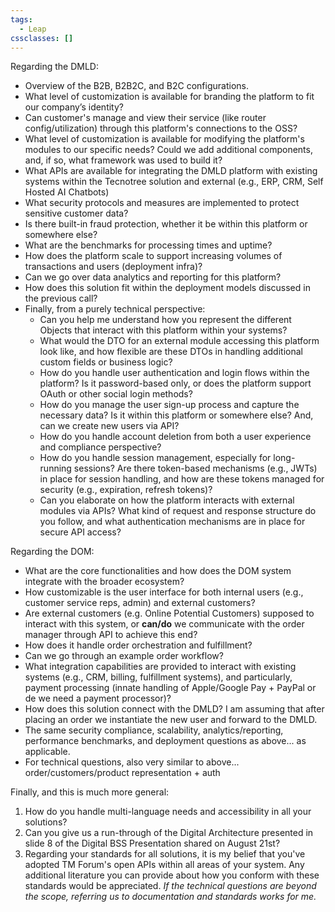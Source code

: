 ```yaml
---
tags:
  - Leap
cssclasses: []
---
```

Regarding the DMLD:
- Overview of the B2B, B2B2C, and B2C configurations.
- What level of customization is available for branding the platform to fit our company’s identity?
- Can customer's manage and view their service (like router config/utilization) through this platform's connections to the OSS?
- What level of customization is available for modifying the platform's modules to our specific needs? Could we add additional components, and, if so, what framework was used to build it?
- What APIs are available for integrating the DMLD platform with existing systems within the Tecnotree solution and external (e.g., ERP, CRM, Self Hosted AI Chatbots)
- What security protocols and measures are implemented to protect sensitive customer data?
- Is there built-in fraud protection, whether it be within this platform or somewhere else?
- What are the benchmarks for processing times and uptime?
- How does the platform scale to support increasing volumes of transactions and users (deployment infra)?
- Can we go over data analytics and reporting for this platform?
- How does this solution fit within the deployment models discussed in the previous call?
- Finally, from a purely technical perspective:
	- Can you help me understand how you represent the different Objects that interact with this platform within your systems? 
	- What would the DTO for an external module accessing this platform look like, and how flexible are these DTOs in handling additional custom fields or business logic? 
	- How do you handle user authentication and login flows within the platform? Is it password-based only, or does the platform support OAuth or other social login methods?
	- How do you manage the user sign-up process and capture the necessary data? Is it within this platform or somewhere else? And, can we create new users via API?
	- How do you handle account deletion from both a user experience and compliance perspective?
	- How do you handle session management, especially for long-running sessions? Are there token-based mechanisms (e.g., JWTs) in place for session handling, and how are these tokens managed for security (e.g., expiration, refresh tokens)?
	- Can you elaborate on how the platform interacts with external modules via APIs? What kind of request and response structure do you follow, and what authentication mechanisms are in place for secure API access?

Regarding the DOM:
- What are the core functionalities and how does the DOM system integrate with the broader ecosystem?
- How customizable is the user interface for both internal users (e.g., customer service reps, admin) and external customers?
- Are external customers (e.g. Online Potential Customers) supposed to interact with this system, or **can/do** we communicate with the order manager through API to achieve this end?
- How does it handle order orchestration and fulfillment? 
- Can we go through an example order workflow?
- What integration capabilities are provided to interact with existing systems (e.g., CRM, billing, fulfillment systems), and particularly, payment processing (innate handling of Apple/Google Pay + PayPal or de we need a payment processor)?
- How does this solution connect with the DMLD? I am assuming that after placing an order we instantiate the new user and forward to the DMLD. 
- The same security compliance, scalability, analytics/reporting, performance benchmarks, and deployment questions as above... as applicable.
- For technical questions, also very similar to above... order/customers/product representation + auth

Finally, and this is much more general:
1. How do you handle multi-language needs and accessibility in all your solutions?
2. Can you give us a run-through of the Digital Architecture presented in slide 8 of the Digital BSS Presentation shared on August 21st?
3. Regarding your standards for all solutions, it is my belief that you've adopted TM Forum's open APIs within all areas of your system. Any additional literature you can provide about how you conform with these standards would be appreciated. *If the technical questions are beyond the scope, referring us to documentation and standards works for me.*